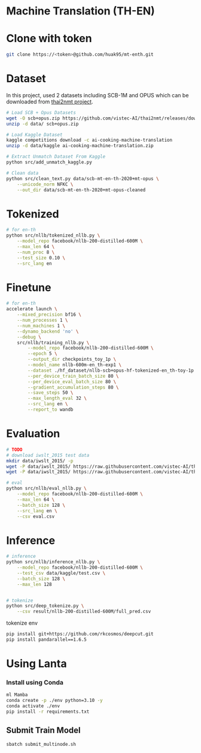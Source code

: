 # Machine Translation (TH-EN)

# Clone with token
```bash
git clone https://<token>@github.com/huak95/mt-enth.git 
```

# Dataset
In this project, used 2 datasets including SCB-1M and OPUS which can be downloaded from [thai2nmt project](https://github.com/vistec-AI/thai2nmt/releases/tag/scb-mt-en-th-2020%2Bmt-opus_v1.0).

```bash
# Load SCB + Opus Datasets
wget -O scb+opus.zip https://github.com/vistec-AI/thai2nmt/releases/download/scb-mt-en-th-2020%2Bmt-opus_v1.0/scb-mt-en-th-2020+mt-opus.zip
unzip -d data/ scb+opus.zip

# Load Kaggle Dataset
kaggle competitions download -c ai-cooking-machine-translation
unzip -d data/kaggle ai-cooking-machine-translation.zip

# Extract Unmatch Dataset From Kaggle
python src/add_unmatch_kaggle.py

# Clean data
python src/clean_text.py data/scb-mt-en-th-2020+mt-opus \
    --unicode_norm NFKC \
    --out_dir data/scb-mt-en-th-2020+mt-opus-cleaned
```


# Tokenized
```bash
# for en-th
python src/nllb/tokenized_nllb.py \
    --model_repo facebook/nllb-200-distilled-600M \
    --max_len 64 \
    --num_proc 8 \
    --test_size 0.10 \
    --src_lang en 
```

# Finetune

```bash
# for en-th
accelerate launch \
    --mixed_precision bf16 \
    --num_processes 1 \
    --num_machines 1 \
    --dynamo_backend 'no' \
    --debug \
    src/nllb/training_nllb.py \
        --model_repo facebook/nllb-200-distilled-600M \
        --epoch 5 \
        --output_dir checkpoints_toy_1p \
        --model_name nllb-600m-en_th-exp1 \
        --dataset ./hf_dataset/nllb-scb+opus-hf-tokenized-en_th-toy-1p \
        --per_device_train_batch_size 80 \
        --per_device_eval_batch_size 80 \
        --gradient_accumulation_steps 80 \
        --save_steps 50 \
        --max_length_eval 32 \
        --src_lang en \
        --report_to wandb
```

# Evaluation
```bash
# TODO
# download iwslt_2015 test data
mkdir data/iwslt_2015/ -p
wget -P data/iwslt_2015/ https://raw.githubusercontent.com/vistec-AI/thai2nmt/master/iwslt_2015/test/tst2010-2013_th-en.en
wget -P data/iwslt_2015/ https://raw.githubusercontent.com/vistec-AI/thai2nmt/master/iwslt_2015/test/tst2010-2013_th-en.th

# eval
python src/nllb/eval_nllb.py \
    --model_repo facebook/nllb-200-distilled-600M \
    --max_len 64 \
    --batch_size 128 \
    --src_lang en \
    --csv eval.csv
```

# Inference 
```bash
# inference
python src/nllb/inference_nllb.py \
    --model_repo facebook/nllb-200-distilled-600M \
    --test_csv data/kaggle/test.csv \
    --batch_size 128 \
    --max_len 128


# tokenize
python src/deep_tokenize.py \
    --csv result/nllb-200-distilled-600M/full_pred.csv
```

tokenize env
```bash
pip install git+https://github.com/rkcosmos/deepcut.git
pip install pandarallel==1.6.5
```

# Using Lanta
### Install using Conda

```bash
ml Mamba
conda create -p ./env python=3.10 -y
conda activate ./env
pip install -r requirements.txt
```

## Submit Train Model

```bash
sbatch submit_multinode.sh
```